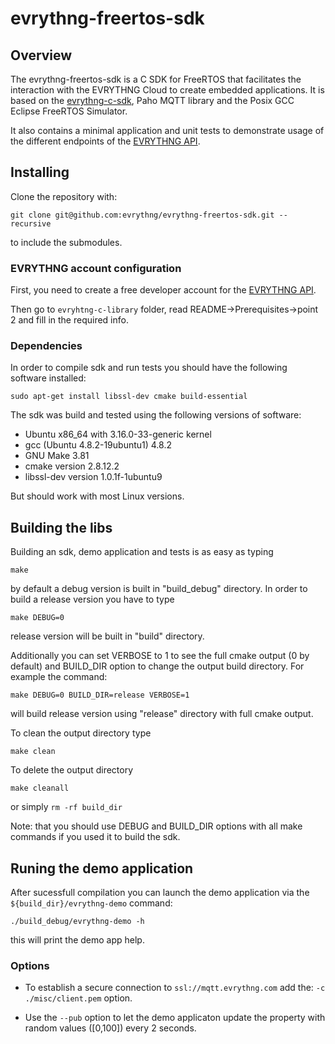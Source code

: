 # evrythng-freertos-sdk

## Overview

The evrythng-freertos-sdk is a C SDK for FreeRTOS that facilitates the interaction with the EVRYTHNG Cloud to create embedded applications. It is based on the [evrythng-c-sdk](https://github.com/evrythng/evrythng-c-library), Paho MQTT library and the Posix GCC Eclipse FreeRTOS Simulator. 

It also contains a minimal application and unit tests to demonstrate usage of the different endpoints of the [EVRYTHNG API](https://dashboard.evrythng.com/developers/apidoc).

## Installing

Clone the repository with:

`git clone git@github.com:evrythng/evrythng-freertos-sdk.git --recursive`

to include the submodules.

### EVRYTHNG account configuration

First, you need to create a free developer account for the [EVRYTHNG API](https://dashboard.evrythng.com).

Then go to `evryhtng-c-library` folder, read README->Prerequisites->point 2 and fill in the required info.

### Dependencies

In order to compile sdk and run tests you should have the following software installed:

`sudo apt-get install libssl-dev cmake build-essential`

The sdk was build and tested using the following versions of software:

* Ubuntu x86_64 with 3.16.0-33-generic kernel
* gcc (Ubuntu 4.8.2-19ubuntu1) 4.8.2
* GNU Make 3.81
* cmake version 2.8.12.2
* libssl-dev version 1.0.1f-1ubuntu9

But should work with most Linux versions.

## Building the libs

Building an sdk, demo application and tests is as easy as typing
```
make
```
by default a debug version is built in "build_debug" directory. 
In order to build a release version you have to type
```
make DEBUG=0
```
release version will be built in "build" directory.

Additionally you can set VERBOSE to 1 to see the full cmake output (0 by default) 
and BUILD_DIR option to change the output build directory. For example the command:
```
make DEBUG=0 BUILD_DIR=release VERBOSE=1
```
will build release version using "release" directory with full cmake output.

To clean the output directory type
```
make clean
```
To delete the output directory
```
make cleanall
```
or simply `rm -rf build_dir`

Note: that you should use DEBUG and BUILD_DIR options with all make commands if you used it to build the sdk.

## Runing the demo application

After sucessfull compilation you can launch the demo application via the `${build_dir}/evrythng-demo` command:
```
./build_debug/evrythng-demo -h
```
this will print the demo app help. 

### Options

* To establish a secure connection to `ssl://mqtt.evrythng.com` add the: `-c ./misc/client.pem` option.

* Use the `--pub` option to let the demo applicaton update the property with random values ([0,100]) every 2 seconds.
